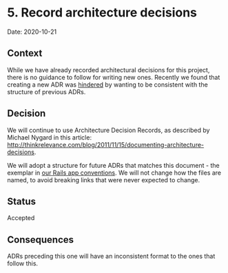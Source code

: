 # 5. Record architecture decisions

Date: 2020-10-21

## Context

While we have already recorded architectural decisions for this project, there is no guidance to follow for writing new ones. Recently we found that creating a new ADR was [hindered](https://github.com/alphagov/email-alert-api/pull/1441#discussion_r508729384) by wanting to be consistent with the structure of previous ADRs.

## Decision

We will continue to use Architecture Decision Records, as described by Michael Nygard in this article: http://thinkrelevance.com/blog/2011/11/15/documenting-architecture-decisions.

We will adopt a structure for future ADRs that matches this document - the exemplar in [our Rails app conventions](https://docs.publishing.service.gov.uk/manual/conventions-for-rails-applications.html#documenting-your-decisions). We will not change how the files are named, to avoid breaking links that were never expected to change.

## Status

Accepted

## Consequences

ADRs preceding this one will have an inconsistent format to the ones that follow this.
